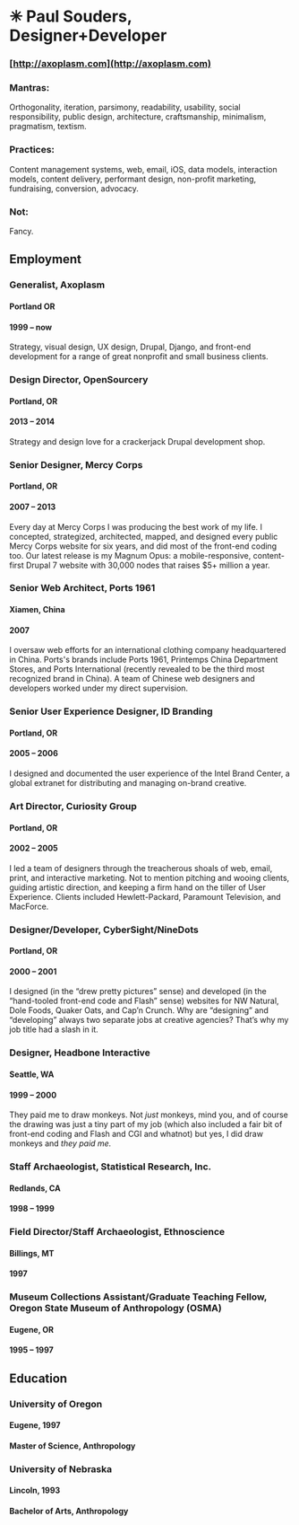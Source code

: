 ✳︎ Paul Souders, Designer+Developer
==================================
### [http://axoplasm.com](http://axoplasm.com)


### Mantras:
Orthogonality, iteration, parsimony, readability, usability, social responsibility, public design, architecture, craftsmanship, minimalism, pragmatism, textism.

### Practices:
Content management systems, web, email, iOS, data models, interaction models, content delivery, performant design, non-profit marketing, fundraising, conversion, advocacy.

### Not:
Fancy.


Employment
----------

### Generalist, Axoplasm
#### Portland OR
#### 1999 – now

Strategy, visual design, UX design, Drupal, Django, and front-end development for a range of great nonprofit and small business clients.


### Design Director, OpenSourcery   
#### Portland, OR   
#### 2013 – 2014

Strategy and design love for a crackerjack Drupal development shop.


### Senior Designer, Mercy Corps    
#### Portland, OR   
#### 2007 – 2013   

Every day at Mercy Corps I was producing the best work of my life. I concepted, strategized, architected, mapped, and designed every public Mercy Corps website for six years, and did most of the front-end coding too. Our latest release is my Magnum Opus: a mobile-responsive, content-first Drupal 7 website with 30,000 nodes that raises $5+ million a year.


### Senior Web Architect, Ports 1961   
#### Xiamen, China   
#### 2007   

I oversaw web efforts for an international clothing company headquartered in China. Ports's brands include Ports 1961, Printemps China Department Stores, and Ports International (recently revealed to be the third most recognized brand in China). A team of Chinese web designers and developers worked under my direct supervision.


### Senior User Experience Designer, ID Branding   
#### Portland, OR   
#### 2005 – 2006   

I designed and documented the user experience of the Intel Brand Center, a global extranet for distributing and managing on-brand creative.


### Art Director, Curiosity Group   
#### Portland, OR   
#### 2002 – 2005   

I led a team of designers through the treacherous shoals of web, email, print, and interactive marketing. Not to mention pitching and wooing clients, guiding artistic direction, and keeping a firm hand on the tiller of User Experience. Clients included Hewlett-Packard, Paramount Television, and MacForce.


### Designer/Developer, CyberSight/NineDots   
#### Portland, OR   
#### 2000 – 2001   

I designed (in the “drew pretty pictures” sense) and developed (in the “hand-tooled front-end code and Flash” sense) websites for NW Natural, Dole Foods, Quaker Oats, and Cap’n Crunch. Why are “designing” and “developing” always two separate jobs at creative agencies? That’s why my job title had a slash in it.


### Designer, Headbone Interactive   
#### Seattle, WA   
#### 1999 – 2000   

They paid me to draw monkeys. Not *just* monkeys, mind you, and of course the drawing was just a tiny part of my job (which also included a fair bit of front-end coding and Flash and CGI and whatnot) but yes, I did draw monkeys and *they paid me.*


### Staff Archaeologist, Statistical Research, Inc.   
#### Redlands, CA   
#### 1998 – 1999


### Field Director/Staff Archaeologist, Ethnoscience   
#### Billings, MT   
#### 1997


### Museum Collections Assistant/Graduate Teaching Fellow, Oregon State Museum of Anthropology (OSMA)   
#### Eugene, OR   
#### 1995 – 1997


Education
---------

### University of Oregon
#### Eugene, 1997   
#### Master of Science, Anthropology   

### University of Nebraska
#### Lincoln, 1993   
#### Bachelor of Arts, Anthropology   




